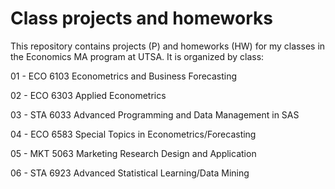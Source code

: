 # Class projects and homeworks
This repository contains projects (P) and homeworks (HW) for my classes in the Economics MA program at UTSA. It is organized by class:

01 - ECO 6103 Econometrics and Business Forecasting

02 - ECO 6303 Applied Econometrics	 

03 - STA 6033 Advanced Programming and Data Management in SAS	

04 - ECO 6583 Special Topics in Econometrics/Forecasting	

05 - MKT 5063 Marketing Research Design and Application

06 - STA 6923 Advanced Statistical Learning/Data Mining
